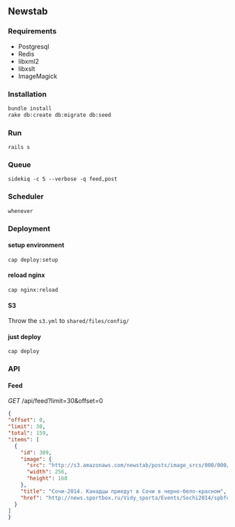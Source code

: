## Newstab

### Requirements
* Postgresql
* Redis
* libxml2
* libxslt
* ImageMagick

### Installation
```bash
bundle install
rake db:create db:migrate db:seed
```

### Run
`rails s`

### Queue
`sidekiq -c 5 --verbose -q feed,post`

### Scheduler
`whenever`

### Deployment

#### setup environment
`cap deploy:setup`

#### reload nginx
`cap nginx:reload`

#### S3
Throw the `s3.yml` to `shared/files/config/`

#### just deploy
`cap deploy`

### API

#### Feed
  *GET* /api/feed?limit=30&offset=0
  ```json
{
  "offset": 0,
  "limit": 30,
  "total": 159,
  "items": [
    {
      "id": 309,
      "image": {
        "src": "http://s3.amazonaws.com/newstab/posts/image_srcs/000/000/309/original/1383241808506.jpg20131031-5507-1haifd7?1383241808",
        "width": 256,
        "height": 168
      },
      "title": "Сочи-2014. Канадцы приедут в Сочи в черно-бело-красном",
      "href": "http://news.sportbox.ru/Vidy_sporta/Events/Sochi2014/spbfoto_NI413035_Kanadci-priedut-v-Sochi-v-cherno-belo-krasnom"
    }
  ]
}
  ```